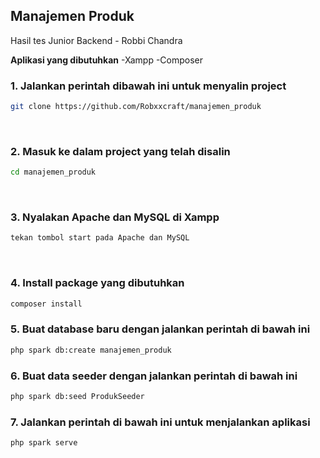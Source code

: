 ## Manajemen Produk

Hasil tes Junior Backend - Robbi Chandra


**Aplikasi yang dibutuhkan**
-Xampp
-Composer

### 1. Jalankan perintah dibawah ini untuk menyalin project

```sh
git clone https://github.com/Robxxcraft/manajemen_produk
```
<br>

### 2. Masuk ke dalam project yang telah disalin

```sh
cd manajemen_produk
```
<br />


### 3. Nyalakan Apache dan MySQL di Xampp

```sh
tekan tombol start pada Apache dan MySQL
```
<br />


### 4. Install package yang dibutuhkan

```sh
composer install
```


### 5. Buat database baru dengan jalankan perintah di bawah ini

```sh
php spark db:create manajemen_produk
```


### 6. Buat data seeder dengan jalankan perintah di bawah ini

```sh
php spark db:seed ProdukSeeder
```

### 7. Jalankan perintah di bawah ini untuk menjalankan aplikasi 

```sh
php spark serve
```
<br />